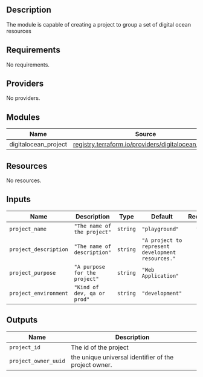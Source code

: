 ## Description
The module is capable of creating a project to group a set of digital ocean resources

## Requirements

No requirements.

## Providers

No providers.

## Modules

| Name | Source | Version |
|------|--------|---------|
| digitalocean_project | [registry.terraform.io/providers/digitalocean/project](https://registry.terraform.io/providers/digitalocean/digitalocean/latest/docs/resources/project) | 2.19.0 |

## Resources

No resources.

## Inputs

| Name | Description | Type | Default | Required |
|------|-------------|------|---------|:--------:|
| `project_name` | `"The name of the project"` | `string` | `"playground"` | yes |
| `project_description` | `"The name of description"` | `string` | `"A project to represent development resources."` | no |
| `project_purpose` | `"A purpose for the project"` | `string` | `"Web Application"` | no |
| `project_environment` | `"Kind of dev, qa or prod"` | `string` | `"development"` | no |

## Outputs

| Name | Description |
|------|-------------|
| `project_id` | The id of the project |
| `project_owner_uuid` | the unique universal identifier of the project owner. |
